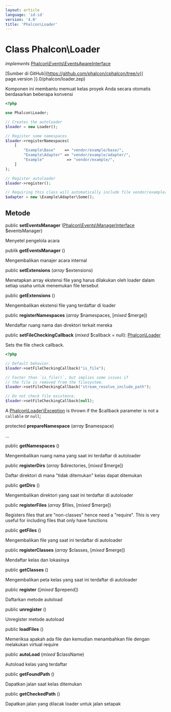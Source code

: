 ```yaml
---
layout: article
language: 'id-id'
version: '4.0'
title: 'Phalcon\Loader'
---
```

# Class **Phalcon\Loader**

*implements* [Phalcon\Events\EventsAwareInterface](Phalcon_Events_EventsAwareInterface)

[Sumber di GitHub](https://github.com/phalcon/cphalcon/tree/v{{ page.version }}.0/phalcon/loader.zep)

Komponen ini membantu memuat kelas proyek Anda secara otomatis berdasarkan beberapa konvensi

```php
<?php

use Phalcon\Loader;

// Creates the autoloader
$loader = new Loader();

// Register some namespaces
$loader->registerNamespaces(
    [
        "Example\Base"    => "vendor/example/base/",
        "Example\Adapter" => "vendor/example/adapter/",
        "Example"          => "vendor/example/",
    ]
);

// Register autoloader
$loader->register();

// Requiring this class will automatically include file vendor/example/adapter/Some.php
$adapter = new \Example\Adapter\Some();

```

## Metode

public **setEventsManager** ([Phalcon\Events\ManagerInterface](Phalcon_Events_ManagerInterface) $eventsManager)

Menyetel pengelola acara

publik **getEventsManager** ()

Mengembalikan manajer acara internal

public **setExtensions** (*array* $extensions)

Menetapkan array ekstensi file yang harus dilakukan oleh loader dalam setiap usaha untuk menemukan file tersebut

public **getExtensions** ()

Mengembalikan ekstensi file yang terdaftar di loader

public **registerNamespaces** (*array* $namespaces, [*mixed* $merge])

Mendaftar ruang nama dan direktori terkait mereka

public **setFileCheckingCallback** (*mixed* $callback = null): [Phalcon\Loader](Phalcon_Loader)

Sets the file check callback.

```php
<?php

// Default behavior.
$loader->setFileCheckingCallback("is_file");

// Faster than `is_file()`, but implies some issues if
// the file is removed from the filesystem.
$loader->setFileCheckingCallback("stream_resolve_include_path");

// Do not check file existence.
$loader->setFileCheckingCallback(null);
```

A [Phalcon\Loader\Exception](Phalcon_Loader_Exception) is thrown if the $callback parameter is not a `callable` or `null`;

protected **prepareNamespace** (*array* $namespace)

...

public **getNamespaces** ()

Mengembalikan ruang nama yang saat ini terdaftar di autoloader

public **registerDirs** (*array* $directories, [*mixed* $merge])

Daftar direktori di mana "tidak ditemukan" kelas dapat ditemukan

public **getDirs** ()

Mengembalikan direktori yang saat ini terdaftar di autoloader

public **registerFiles** (*array* $files, [*mixed* $merge])

Registers files that are "non-classes" hence need a "require". This is very useful for including files that only have functions

public **getFiles** ()

Mengembalikan file yang saat ini terdaftar di autoloader

public **registerClasses** (*array* $classes, [*mixed* $merge])

Mendaftar kelas dan lokasinya

public **getClasses** ()

Mengembalikan peta kelas yang saat ini terdaftar di autoloader

public **register** ([*mixed* $prepend])

Daftarkan metode autoload

public **unregister** ()

Unregister metode autoload

public **loadFiles** ()

Memeriksa apakah ada file dan kemudian menambahkan file dengan melakukan virtual require

public **autoLoad** (*mixed* $className)

Autoload kelas yang terdaftar

public **getFoundPath** ()

Dapatkan jalan saat kelas ditemukan

public **getCheckedPath** ()

Dapatkan jalan yang dilacak loader untuk jalan setapak